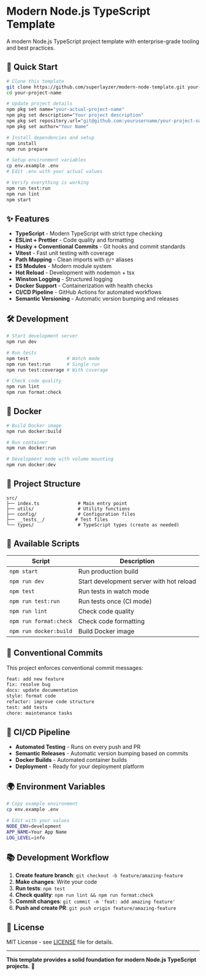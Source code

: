 # Modern Node.js TypeScript Template

A modern Node.js TypeScript project template with enterprise-grade tooling and best practices.

## 🚀 Quick Start

```bash
# Clone this template
git clone https://github.com/superlayzer/modern-node-template.git your-project-name
cd your-project-name

# Update project details
npm pkg set name="your-actual-project-name"
npm pkg set description="Your project description"
npm pkg set repository.url="git@github.com:yourusername/your-project-name.git"
npm pkg set author="Your Name"

# Install dependencies and setup
npm install
npm run prepare

# Setup environment variables
cp env.example .env
# Edit .env with your actual values

# Verify everything is working
npm run test:run
npm run lint
npm start
```

## ✨ Features

- **TypeScript** - Modern TypeScript with strict type checking
- **ESLint + Prettier** - Code quality and formatting
- **Husky + Conventional Commits** - Git hooks and commit standards
- **Vitest** - Fast unit testing with coverage
- **Path Mapping** - Clean imports with `@/*` aliases
- **ES Modules** - Modern module system
- **Hot Reload** - Development with nodemon + tsx
- **Winston Logging** - Structured logging
- **Docker Support** - Containerization with health checks
- **CI/CD Pipeline** - GitHub Actions for automated workflows
- **Semantic Versioning** - Automatic version bumping and releases

## 🛠️ Development

```bash
# Start development server
npm run dev

# Run tests
npm test              # Watch mode
npm run test:run      # Single run
npm run test:coverage # With coverage

# Check code quality
npm run lint
npm run format:check
```

## 🐳 Docker

```bash
# Build Docker image
npm run docker:build

# Run container
npm run docker:run

# Development mode with volume mounting
npm run docker:dev
```

## 📁 Project Structure

```
src/
├── index.ts              # Main entry point
├── utils/                # Utility functions
├── config/               # Configuration files
├── __tests__/           # Test files
└── types/                # TypeScript types (create as needed)
```

## 🔧 Available Scripts

| Script                 | Description                              |
| ---------------------- | ---------------------------------------- |
| `npm start`            | Run production build                     |
| `npm run dev`          | Start development server with hot reload |
| `npm test`             | Run tests in watch mode                  |
| `npm run test:run`     | Run tests once (CI mode)                 |
| `npm run lint`         | Check code quality                       |
| `npm run format:check` | Check code formatting                    |
| `npm run docker:build` | Build Docker image                       |

## 📝 Conventional Commits

This project enforces conventional commit messages:

```bash
feat: add new feature
fix: resolve bug
docs: update documentation
style: format code
refactor: improve code structure
test: add tests
chore: maintenance tasks
```

## 🚀 CI/CD Pipeline

- **Automated Testing** - Runs on every push and PR
- **Semantic Releases** - Automatic version bumping based on commits
- **Docker Builds** - Automated container builds
- **Deployment** - Ready for your deployment platform

## 🌍 Environment Variables

```bash
# Copy example environment
cp env.example .env

# Edit with your values
NODE_ENV=development
APP_NAME=Your App Name
LOG_LEVEL=info
```

## 📚 Development Workflow

1. **Create feature branch**: `git checkout -b feature/amazing-feature`
2. **Make changes**: Write your code
3. **Run tests**: `npm test`
4. **Check quality**: `npm run lint && npm run format:check`
5. **Commit changes**: `git commit -m 'feat: add amazing feature'`
6. **Push and create PR**: `git push origin feature/amazing-feature`

## 📄 License

MIT License - see [LICENSE](LICENSE) file for details.

---

**This template provides a solid foundation for modern Node.js TypeScript projects.** 🚀

